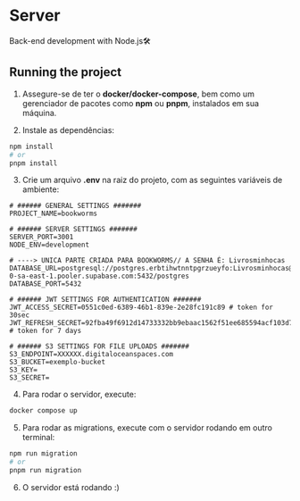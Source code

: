 # Server

Back-end development with Node.js🛠️

## Running the project

1. Assegure-se de ter o **docker/docker-compose**, bem como um gerenciador de pacotes como **npm** ou **pnpm**, instalados em sua máquina.

2. Instale as dependências:

```bash
npm install
# or
pnpm install
```

3. Crie um arquivo **.env** na raiz do projeto, com as seguintes variáveis de ambiente:

```dotenv
# ###### GENERAL SETTINGS #######
PROJECT_NAME=bookworms

# ###### SERVER SETTINGS #######
SERVER_PORT=3001
NODE_ENV=development

# ----> UNICA PARTE CRIADA PARA BOOKWORMS// A SENHA É: Livrosminhocas
DATABASE_URL=postgresql://postgres.erbtihwtnntpgrzueyfo:Livrosminhocas@aws-0-sa-east-1.pooler.supabase.com:5432/postgres
DATABASE_PORT=5432

# ###### JWT SETTINGS FOR AUTHENTICATION #######
JWT_ACCESS_SECRET=0551c0ed-6389-46b1-839e-2e28fc191c89 # token for 30sec
JWT_REFRESH_SECRET=92fba49f6912d14733332bb9ebaac1562f51ee685594acf103d71f685f70868b # token for 7 days

# ###### S3 SETTINGS FOR FILE UPLOADS #######
S3_ENDPOINT=XXXXXX.digitaloceanspaces.com
S3_BUCKET=exemplo-bucket
S3_KEY=
S3_SECRET=
```

4. Para rodar o servidor, execute:

```bash
docker compose up
```

5. Para rodar as migrations, execute com o servidor rodando em outro terminal:

```bash
npm run migration
# or
pnpm run migration
```

6. O servidor está rodando :)
